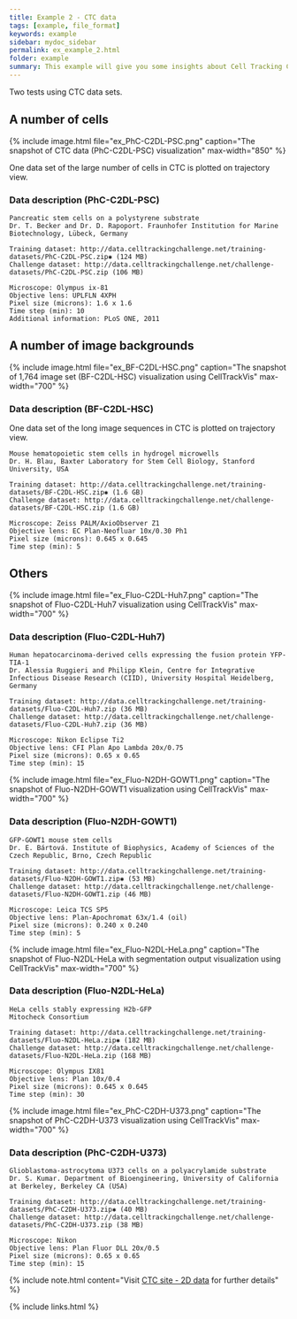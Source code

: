 ```yaml
---
title: Example 2 - CTC data
tags: [example, file_format]
keywords: example
sidebar: mydoc_sidebar
permalink: ex_example_2.html
folder: example
summary: This example will give you some insights about Cell Tracking Challenge (CTC) data on CellTrackVis.
---
```


Two tests using CTC data sets.

## A number of cells

{% include image.html file="ex_PhC-C2DL-PSC.png" caption="The snapshot of CTC data (PhC-C2DL-PSC) visualization" max-width="850" %}

One data set of the large number of cells in CTC is plotted on trajectory view.

### Data description (PhC-C2DL-PSC)
```
Pancreatic stem cells on a polystyrene substrate
Dr. T. Becker and Dr. D. Rapoport. Fraunhofer Institution for Marine Biotechnology, Lübeck, Germany

Training dataset: http://data.celltrackingchallenge.net/training-datasets/PhC-C2DL-PSC.zip✱ (124 MB)
Challenge dataset: http://data.celltrackingchallenge.net/challenge-datasets/PhC-C2DL-PSC.zip (106 MB)

Microscope: Olympus ix-81
Objective lens: UPLFLN 4XPH
Pixel size (microns): 1.6 x 1.6
Time step (min): 10
Additional information: PLoS ONE, 2011
```

## A number of image backgrounds

{% include image.html file="ex_BF-C2DL-HSC.png" caption="The snapshot of 1,764 image set (BF-C2DL-HSC) visualization using CellTrackVis" max-width="700" %}

### Data description (BF-C2DL-HSC)

One data set of the long image sequences in CTC is plotted on trajectory view.

```
Mouse hematopoietic stem cells in hydrogel microwells
Dr. H. Blau, Baxter Laboratory for Stem Cell Biology, Stanford University, USA

Training dataset: http://data.celltrackingchallenge.net/training-datasets/BF-C2DL-HSC.zip✱ (1.6 GB)
Challenge dataset: http://data.celltrackingchallenge.net/challenge-datasets/BF-C2DL-HSC.zip (1.6 GB)

Microscope: Zeiss PALM/AxioObserver Z1
Objective lens: EC Plan-Neofluar 10x/0.30 Ph1
Pixel size (microns): 0.645 x 0.645
Time step (min): 5
```


## Others

{% include image.html file="ex_Fluo-C2DL-Huh7.png" caption="The snapshot of Fluo-C2DL-Huh7 visualization using CellTrackVis" max-width="700" %}

### Data description (Fluo-C2DL-Huh7)

```
Human hepatocarcinoma-derived cells expressing the fusion protein YFP-TIA-1
Dr. Alessia Ruggieri and Philipp Klein, Centre for Integrative Infectious Disease Research (CIID), University Hospital Heidelberg, Germany

Training dataset: http://data.celltrackingchallenge.net/training-datasets/Fluo-C2DL-Huh7.zip (36 MB)
Challenge dataset: http://data.celltrackingchallenge.net/challenge-datasets/Fluo-C2DL-Huh7.zip (36 MB)

Microscope: Nikon Eclipse Ti2
Objective lens: CFI Plan Apo Lambda 20x/0.75
Pixel size (microns): 0.65 x 0.65
Time step (min): 15
```

{% include image.html file="ex_Fluo-N2DH-GOWT1.png" caption="The snapshot of Fluo-N2DH-GOWT1 visualization using CellTrackVis" max-width="700" %}

### Data description (Fluo-N2DH-GOWT1)

```
GFP-GOWT1 mouse stem cells
Dr. E. Bártová. Institute of Biophysics, Academy of Sciences of the Czech Republic, Brno, Czech Republic

Training dataset: http://data.celltrackingchallenge.net/training-datasets/Fluo-N2DH-GOWT1.zip✱ (53 MB)
Challenge dataset: http://data.celltrackingchallenge.net/challenge-datasets/Fluo-N2DH-GOWT1.zip (46 MB)

Microscope: Leica TCS SP5
Objective lens: Plan-Apochromat 63x/1.4 (oil)
Pixel size (microns): 0.240 x 0.240
Time step (min): 5
```

{% include image.html file="ex_Fluo-N2DL-HeLa.png" caption="The snapshot of Fluo-N2DL-HeLa with segmentation output visualization using CellTrackVis" max-width="700" %}

### Data description (Fluo-N2DL-HeLa)

```
HeLa cells stably expressing H2b-GFP
Mitocheck Consortium

Training dataset: http://data.celltrackingchallenge.net/training-datasets/Fluo-N2DL-HeLa.zip✱ (182 MB)
Challenge dataset: http://data.celltrackingchallenge.net/challenge-datasets/Fluo-N2DL-HeLa.zip (168 MB)

Microscope: Olympus IX81
Objective lens: Plan 10x/0.4
Pixel size (microns): 0.645 x 0.645
Time step (min): 30
```


{% include image.html file="ex_PhC-C2DH-U373.png" caption="The snapshot of PhC-C2DH-U373 visualization using CellTrackVis" max-width="700" %}

### Data description (PhC-C2DH-U373)

```
Glioblastoma-astrocytoma U373 cells on a polyacrylamide substrate
Dr. S. Kumar. Department of Bioengineering, University of California at Berkeley, Berkeley CA (USA)

Training dataset: http://data.celltrackingchallenge.net/training-datasets/PhC-C2DH-U373.zip✱ (40 MB)
Challenge dataset: http://data.celltrackingchallenge.net/challenge-datasets/PhC-C2DH-U373.zip (38 MB)

Microscope: Nikon
Objective lens: Plan Fluor DLL 20x/0.5
Pixel size (microns): 0.65 x 0.65
Time step (min): 15
```

{% include note.html content="Visit [CTC site - 2D data](http://celltrackingchallenge.net/2d-datasets/) for further details" %}

{% include links.html %}
